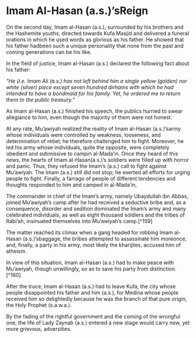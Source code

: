 Imam Al-Hasan (a.s.)’sReign
===========================

On the second day, Imam al-Hasan (a.s.), surrounded by his brothers and
the Hashemite youths, directed towards Kufa Masjid and delivered a
funeral orations in which he used words as glorious as his father. He
showed that his father hadbeen such a unique personality that none from
the past and coming generations can be his like.

In the field of justice, Imam al-Hasan (a.s.) declared the following
fact about his father:

*“He (i.e. Imam Ali (a.s.) has not left behind him a single yellow
(golden) nor white (silver) piece except seven hundred dirhams with
which he had intended to have a bondmaid for his family. Yet, he ordered
me to return them to the public treasury.”*

As Imam al-Hasan (a.s.) finished his speech, the publics hurried to
swear allegiance to him, even though the majority of them were not
honest.

At any rate, Mu’awiyah realized the reality of Imam al-Hasan
(a.s.)’sarmy whose individuals were controlled by weakness, looseness,
and determination of rebel; he therefore challenged him to fight.
Moreover, he led his army whose individuals, quite the opposite, were
completely obedient and submissive to campin al-Mada’in. Once they heard
of this news, the hearts of Imam al-Hasan(a.s.)’s soldiers were filled
up with horror and panic. Thus, they refused the Imam’s (a.s.) call to
fight against Mu’awiyah. The Imam (a.s.) still did not stop; he exerted
all efforts for urging people to fight. Finally, a farrago of people of
different tendencies and thoughts responded to him and camped in
al-Mada’in,

The commander in chief of the Imam’s army, namely Ubaydullah ibn Abbas,
joined Mu’awiyah’s camp after he had received a seductive bribe and, as
a consequence, disorder and sedition dominated the Imam’s army and many
celebrated individuals, as well as eight thousand soldiers and the
tribes of Rabi’ah, insinuated themselves into Mu’awiyah’s camp.[^159]

The matter reached its climax when a gang headed for robbing Imam
al-Hasan (a.s.)’sbaggage, the bribes attempted to assassinate him
moreonce, and, finally, a party in his army, most likely the kharijites,
accused him of atheism.

In view of this situation, Imam al-Hasan (a.s.) had to make peace with
Mu’awiyah, though unwillingly, so as to save his party from
distinction.[^160]

After the truce, Imam al-Hasan (a.s.) had to leave Kufa, the city whose
people disappointed his father and him (a.s.), for Medina whose people
received him so delightedly because he was the branch of that pure
origin, the Holy Prophet (s.a.w.a.).

By the fading of the rightful government and the coming of the wrongful
one, the life of Lady Zaynab (a.s.) entered a new stage would carry new,
yet more grievous, adversities.


